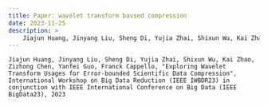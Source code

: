 ```yaml
---
title: Paper: wavelet transform bavsed compression
date: 2023-11-25
description: >
    Jiajun Huang, Jinyang Liu, Sheng Di, Yujia Zhai, Shixun Wu, Kai Zhao, Zizhong Chen, Yanfei Guo, Franck Cappello, "Exploring Wavelet Transform Usages for Error-bounded Scientific Data Compression", International Workshop on Big Data Reduction (IEEE IWBDR23) in conjunction with IEEE International Conference on Big Data (IEEE BigData23), 2023
---
```

    Jiajun Huang, Jinyang Liu, Sheng Di, Yujia Zhai, Shixun Wu, Kai Zhao, Zizhong Chen, Yanfei Guo, Franck Cappello, "Exploring Wavelet Transform Usages for Error-bounded Scientific Data Compression", International Workshop on Big Data Reduction (IEEE IWBDR23) in conjunction with IEEE International Conference on Big Data (IEEE BigData23), 2023
